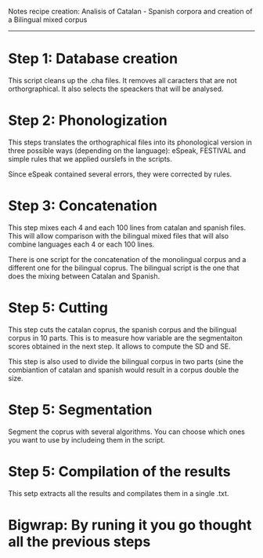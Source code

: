 Notes recipe creation: 
Analisis of Catalan -  Spanish corpora and creation of a Bilingual mixed corpus

-------

# Step 1: Database creation

This script cleans up the .cha files. It removes all caracters that are not orthorgraphical.
It also selects the speackers that will be analysed. 


# Step 2: Phonologization

This steps translates the orthographical files into its phonological version in three possible ways (depending on the language): eSpeak,
FESTIVAL and simple rules that we applied ourslefs in the scripts. 

Since eSpeak contained several errors, they were corrected by rules.  


# Step 3: Concatenation

This step mixes each 4 and each 100 lines from catalan and spanish files.
This will allow comparison with the bilingual mixed files that will also combine languages each 4 or each 100 lines. 

There is one script for the concatenation of the monolingual corpus and a different one for the bilingual coprus. 
The bilingual script is the one that does the mixing between Catalan and Spanish. 
 

# Step 5: Cutting 

This step cuts the catalan coprus, the spanish corpus and the bilingual corpus in 10 parts. This is to measure how variable are
the segmentaiton scores obtained in the next step. It allows to compute the SD and SE. 

This step is also used to divide the bilingual corpus in two parts (sine the combiantion of catalan and spanish would result
in a corpus double the size. 
 

# Step 5: Segmentation 

Segment the coprus with several algorithms. You can choose which ones you want to use by includeing them in the script.


# Step 5: Compilation of the results

This setp extracts all the results and compilates them in a single .txt. 


# Bigwrap: By runing it you go thought all the previous steps

